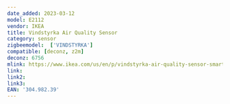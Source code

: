 ```yaml
---
date_added: 2023-03-12
model: E2112
vendor: IKEA
title: Vindstyrka Air Quality Sensor
category: sensor
zigbeemodel:  ['VINDSTYRKA']
compatible: [deconz, z2m]
deconz: 6756
mlink: https://www.ikea.com/us/en/p/vindstyrka-air-quality-sensor-smart-30498239/
link: 
link2: 
link3: 
EAN: '304.982.39'
---
```

